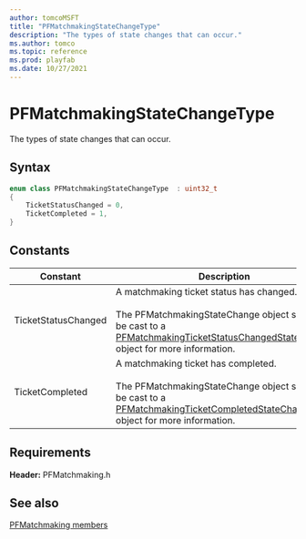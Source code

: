 ```yaml
---
author: tomcoMSFT
title: "PFMatchmakingStateChangeType"
description: "The types of state changes that can occur."
ms.author: tomco
ms.topic: reference
ms.prod: playfab
ms.date: 10/27/2021
---
```


# PFMatchmakingStateChangeType  

The types of state changes that can occur.    

## Syntax  
  
```cpp
enum class PFMatchmakingStateChangeType  : uint32_t  
{  
    TicketStatusChanged = 0,  
    TicketCompleted = 1,  
}  
```  
  
## Constants  
  
| Constant | Description |
| --- | --- |
| TicketStatusChanged | A matchmaking ticket status has changed.<br/><br/> The PFMatchmakingStateChange object should be cast to a [PFMatchmakingTicketStatusChangedStateChange](../structs/pfmatchmakingticketstatuschangedstatechange.md) object for more information. |  
| TicketCompleted | A matchmaking ticket has completed.<br/><br/> The PFMatchmakingStateChange object should be cast to a [PFMatchmakingTicketCompletedStateChange](../structs/pfmatchmakingticketcompletedstatechange.md) object for more information. |  
  
  
## Requirements  
  
**Header:** PFMatchmaking.h
  
## See also  
[PFMatchmaking members](../pfmatchmaking_members.md)  

  
  
